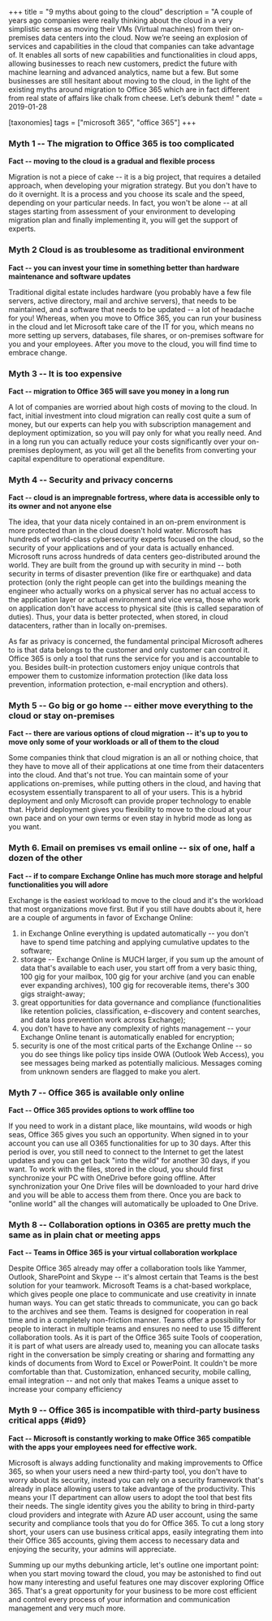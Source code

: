 +++
title = "9 myths about going to the cloud"
description = "A couple of years ago companies were really thinking about the cloud in a very simplistic sense as moving their VMs (Virtual machines) from their on-premises data centers into the cloud. Now we&#8217;re seeing an explosion of services and capabilities in the cloud that companies can take advantage of. It enables all sorts of new capabilities and functionalities in cloud apps, allowing businesses to reach new customers, predict the future with machine learning and advanced analytics, name but a few.  But some businesses are still hesitant about moving to the cloud, in the light of the existing myths around migration to Office 365 which are in fact different from real state of affairs like chalk from cheese. Let’s debunk them! "
date = 2019-01-28

[taxonomies]
tags = ["microsoft 365", "office 365"]
+++

### Myth 1 -- The migration to Office 365 is too complicated

**Fact -- moving to the cloud is a gradual and flexible process**

Migration is not a piece of cake -- it is a big project, that requires a
detailed approach, when developing your migration strategy. But you
don't have to do it overnight. It is a process and you choose its scale
and the speed, depending on your particular needs. In fact, you won't be
alone -- at all stages starting from assessment of your environment to
developing migration plan and finally implementing it, you will get the
support of experts.

### Myth 2 Cloud is as troublesome as traditional environment

**Fact -- you can invest your time in something better than hardware
maintenance and software updates**

Traditional digital estate includes hardware (you probably have a few
file servers, active directory, mail and archive servers), that needs to
be maintained, and a software that needs to be updated -- a lot of
headache for you! Whereas, when you move to Office 365, you can run your
business in the cloud and let Microsoft take care of the IT for you,
which means no more setting up servers, databases, file shares, or
on-premises software for you and your employees. After you move to the
cloud, you will find time to embrace change.

### Myth 3 -- It is too expensive

**Fact -- migration to Office 365 will save you money in a long run**

A lot of companies are worried about high costs of moving to the cloud.
In fact, initial investment into cloud migration can really cost quite a
sum of money, but our experts can help you with subscription management
and deployment optimization, so you will pay only for what you really
need. And in a long run you can actually reduce your costs significantly
over your on-premises deployment, as you will get all the benefits from
converting your capital expenditure to operational expenditure.

### Myth 4 -- Security and privacy concerns

**Fact -- cloud is an impregnable fortress, where data is accessible
only to its owner and not anyone else**

The idea, that your data nicely contained in an on-prem environment is
more protected than in the cloud doesn't hold water. Microsoft has
hundreds of world-class cybersecurity experts focused on the cloud, so
the security of your applications and of your data is actually enhanced.
Microsoft runs across hundreds of data centers geo-distributed around
the world. They are built from the ground up with security in mind --
both security in terms of disaster prevention (like fire or earthquake)
and data protection (only the right people can get into the buildings
meaning the engineer who actually works on a physical server has no
actual access to the application layer or actual environment and vice
versa, those who work on application don't have access to physical site
(this is called separation of duties). Thus, your data is better
protected, when stored, in cloud datacenters, rather than in locally
on-premises.

As far as privacy is concerned, the fundamental principal Microsoft
adheres to is that data belongs to the customer and only customer can
control it. Office 365 is only a tool that runs the service for you and
is accountable to you. Besides built-in protection customers enjoy
unique controls that empower them to customize information protection
(like data loss prevention, information protection, e-mail encryption
and others).

### Myth 5 -- Go big or go home -- either move everything to the cloud or stay on-premises

**Fact -- there are various options of cloud migration -- it's up to you
to move only some of your workloads or all of them to the cloud**

Some companies think that cloud migration is an all or nothing choice,
that they have to move all of their applications at one time from their
datacenters into the cloud. And that's not true. You can maintain some
of your applications on-premises, while putting others in the cloud, and
having that ecosystem essentially transparent to all of your users. This
is a hybrid deployment and only Microsoft can provide proper technology
to enable that. Hybrid deployment gives you flexibility to move to the
cloud at your own pace and on your own terms or even stay in hybrid mode
as long as you want.

### Myth 6. Email on premises vs email online -- six of one, half a dozen of the other

**Fact -- if to compare Exchange Online has much more storage and
helpful functionalities you will adore**

Exchange is the easiest workload to move to the cloud and it's the
workload that most organizations move first. But if you still have
doubts about it, here are a couple of arguments in favor of Exchange
Online:

1.  in Exchange Online everything is updated automatically -- you don't
    have to spend time patching and applying cumulative updates to the
    software;
2.  storage -- Exchange Online is MUCH larger, if you sum up
    the amount of data that's available to each user, you start off from
    a very basic thing, 100 gig for your mailbox, 100 gig for your
    archive (and you can enable ever expanding archives), 100 gig for
    recoverable items, there's 300 gigs straight-away;
3.  great opportunities for data governance and compliance
    (functionalities like retention policies, classification,
    e-discovery and content searches, and data loss prevention work
    across Exchange);
4.  you don't have to have any complexity of rights management -- your
    Exchange Online tenant is automatically enabled for encryption;
5.  security is one of the most critical parts of the Exchange Online --
    so you do see things like policy tips inside OWA (Outlook
    Web Access), you see messages being marked as potentially malicious.
    Messages coming from unknown senders are flagged to make you alert.

### Myth 7 -- Office 365 is available only online

**Fact -- Office 365 provides options to work offline too**

If you need to work in a distant place, like mountains, wild woods or
high seas, Office 365 gives you such an opportunity. When signed in to
your account you can use all O365 functionalities for up to 30 days.
After this period is over, you still need to connect to the Internet to
get the latest updates and you can get back "into the wild" for another
30 days, if you want. To work with the files, stored in the cloud, you
should first synchronize your PC with OneDrive before going offline.
After synchronization your One Drive files will be downloaded to your
hard drive and you will be able to access them from there. Once you are
back to "online world" all the changes will automatically be uploaded to
One Drive.

### Myth 8 -- Collaboration options in O365 are pretty much the same as in plain chat or meeting apps

**Fact -- Teams in Office 365 is your virtual collaboration workplace**

Despite Office 365 already may offer a collaboration tools like Yammer,
Outlook, SharePoint and Skype -- it's almost certain that Teams is the
best solution for your teamwork. Microsoft Teams is a chat-based
workplace, which gives people one place to communicate and use
creativity in innate human ways. You can get static threads to
communicate, you can go back to the archives and see them. Teams is
designed for cooperation in real time and in a completely non-friction
manner. Teams offer a possibility for people to interact in multiple
teams and ensures no need to use 15 different collaboration tools. As it
is part of the Office 365 suite Tools of cooperation, it is part of what
users are already used to, meaning you can allocate tasks right in the
conversation be simply creating or sharing and formatting any kinds of
documents from Word to Excel or PowerPoint. It couldn't be more
comfortable than that. Customization, enhanced security, mobile calling,
email integration -- and not only that makes Teams a unique asset to
increase your company efficiency

### Myth 9 -- Office 365 is incompatible with third-party business critical apps {#id9}

**Fact -- Microsoft is constantly working to make Office 365 compatible
with the apps your employees need for effective work.**

Microsoft is always adding functionality and making improvements to
Office 365, so when your users need a new third-party tool, you don't
have to worry about its security, instead you can rely on a security
framework that's already in place allowing users to take advantage of
the productivity. This means your IT department can allow users to adopt
the tool that best fits their needs. The single identity gives you the
ability to bring in third-party cloud providers and integrate with Azure
AD user account, using the same security and compliance tools that you
do for Office 365. To cut a long story short, your users can use
business critical apps, easily integrating them into their Office 365
accounts, giving them access to necessary data and enjoying the
security, your admins will appreciate.

Summing up our myths debunking article, let's outline one important
point: when you start moving toward the cloud, you may be astonished to
find out how many interesting and useful features one may discover
exploring Office 365. That's a great opportunity for your business to be
more cost efficient and control every process of your information and
communication management and very much more.